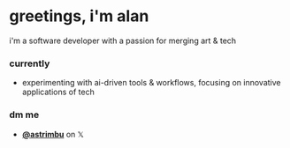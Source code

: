 # greetings, i'm alan

i'm a software developer with a passion for merging art & tech

### currently
- experimenting with ai-driven tools & workflows, focusing on innovative applications of tech

### dm me
- **[@astrimbu](https://x.com/astrimbu)** on 𝕏


<!---
astrimbu/astrimbu is a ✨ special ✨ repository because its `README.md` (this file) appears on your GitHub profile.
You can click the Preview link to take a look at your changes.
--->
